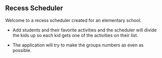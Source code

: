## Recess Scheduler

Welcome to a recess scheduler created for an elementary school.

* Add students and their favorite activities and the scheduler will divide the kids up so each kid gets one of the activities on their list.

* The application will try to make the groups numbers as even as possible.
